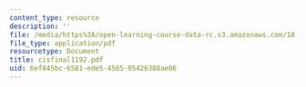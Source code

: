 ```yaml
---
content_type: resource
description: ''
file: /media/https%3A/open-learning-course-data-rc.s3.amazonaws.com/18-996-random-matrix-theory-and-its-applications-spring-2004/6ef845bc6581ede5456505426388ae86_cisfinal1192.pdf
file_type: application/pdf
resourcetype: Document
title: cisfinal1192.pdf
uid: 6ef845bc-6581-ede5-4565-05426388ae86
---
```

